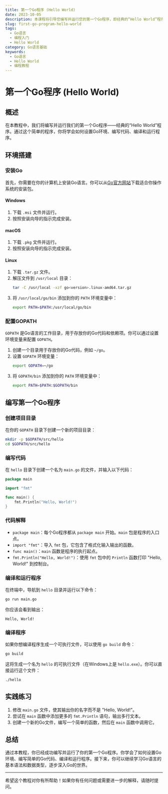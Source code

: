 ```yaml
---
title: 第一个Go程序 (Hello World)
date: 2023-10-05
description: 本课程将引导您编写并运行您的第一个Go程序，即经典的“Hello World”程序，帮助您快速入门Go语言编程。
slug: first-go-program-hello-world
tags:
  - Go语言
  - 编程入门
  - Hello World
category: Go语言基础
keywords:
  - Go语言
  - Hello World
  - 编程教程
---
```


# 第一个Go程序 (Hello World)

## 概述

在本教程中，我们将编写并运行我们的第一个Go程序——经典的“Hello World”程序。通过这个简单的程序，你将学会如何设置Go环境、编写代码、编译和运行程序。

## 环境搭建

### 安装Go

首先，你需要在你的计算机上安装Go语言。你可以从[Go官方网站](https://golang.org/dl/)下载适合你操作系统的安装包。

#### Windows

1. 下载 `.msi` 文件并运行。
2. 按照安装向导的指示完成安装。

#### macOS

1. 下载 `.pkg` 文件并运行。
2. 按照安装向导的指示完成安装。

#### Linux

1. 下载 `.tar.gz` 文件。
2. 解压文件到 `/usr/local` 目录：
   ```bash
   tar -C /usr/local -xzf go<version>.linux-amd64.tar.gz
   ```
3. 将 `/usr/local/go/bin` 添加到你的 `PATH` 环境变量中：
   ```bash
   export PATH=$PATH:/usr/local/go/bin
   ```

### 配置GOPATH

`GOPATH` 是Go语言的工作目录，用于存放你的Go代码和依赖项。你可以通过设置环境变量来配置 `GOPATH`。

1. 创建一个目录用于存放你的Go代码，例如 `~/go`。
2. 设置 `GOPATH` 环境变量：
   ```bash
   export GOPATH=~/go
   ```
3. 将 `GOPATH/bin` 添加到你的 `PATH` 环境变量中：
   ```bash
   export PATH=$PATH:$GOPATH/bin
   ```

## 编写第一个Go程序

### 创建项目目录

在你的 `GOPATH` 目录下创建一个新的项目目录：

```bash
mkdir -p $GOPATH/src/hello
cd $GOPATH/src/hello
```

### 编写代码

在 `hello` 目录下创建一个名为 `main.go` 的文件，并输入以下代码：

```go
package main

import "fmt"

func main() {
    fmt.Println("Hello, World!")
}
```

### 代码解释

- `package main`：每个Go程序都从 `package main` 开始。`main` 包是程序的入口点。
- `import "fmt"`：导入 `fmt` 包，它包含了格式化输入输出的函数。
- `func main()`：`main` 函数是程序的执行起点。
- `fmt.Println("Hello, World!")`：使用 `fmt` 包中的 `Println` 函数打印 "Hello, World!" 到控制台。

### 编译和运行程序

在终端中，导航到 `hello` 目录并运行以下命令：

```bash
go run main.go
```

你应该会看到输出：

```
Hello, World!
```

### 编译程序

如果你想编译程序生成一个可执行文件，可以使用 `go build` 命令：

```bash
go build
```

这将生成一个名为 `hello` 的可执行文件（在Windows上是 `hello.exe`）。你可以直接运行这个文件：

```bash
./hello
```

## 实践练习

1. 修改 `main.go` 文件，使其输出你的名字而不是 "Hello, World!"。
2. 尝试在 `main` 函数中添加更多的 `fmt.Println` 语句，输出多行文本。
3. 创建一个新的Go文件，编写一个简单的函数，然后在 `main` 函数中调用它。

## 总结

通过本教程，你已经成功编写并运行了你的第一个Go程序。你学会了如何设置Go环境、编写简单的Go代码、编译和运行程序。接下来，你可以继续学习Go语言的基本语法和数据类型，逐步深入Go的世界。

---

希望这个教程对你有所帮助！如果你有任何问题或需要进一步的解释，请随时提问。